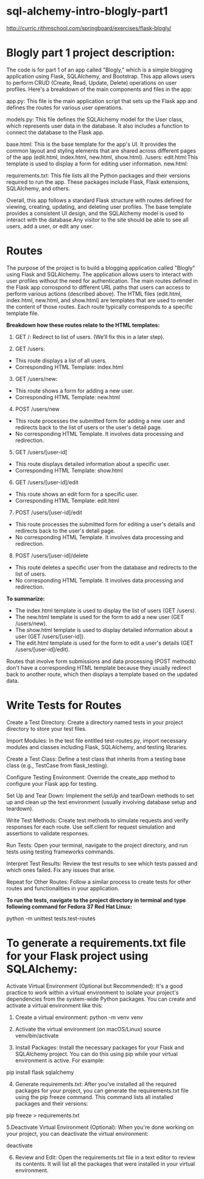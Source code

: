 # sql-alchemy-intro-blogly-part1
http://curric.rithmschool.com/springboard/exercises/flask-blogly/

# Blogly part 1 project description:

The code is for part 1 of an app called "Blogly," which is a simple blogging application using Flask, SQLAlchemy, and Bootstrap. This app allows users to perform CRUD (Create, Read, Update, Delete) operations on user profiles. Here's a breakdown of the main components and files in the app:

app.py: This file is the main application script that sets up the Flask app and defines the routes for various user operations.

models.py: This file defines the SQLAlchemy model for the User class, which represents user data in the database. It also includes a function to connect the database to the Flask app.

base.html: This is the base template for the app's UI. It provides the common layout and styling elements that are shared across different pages of the app (edit.html, index.html, new.html, show.html).
  /users:
    edit.html:This template is used to display a form for editing user information.
    new.html: 

requirements.txt: This file lists all the Python packages and their versions required to run the app. These packages include Flask, Flask extensions, SQLAlchemy, and others.

Overall, this app follows a standard Flask structure with routes defined for viewing, creating, updating, and deleting user profiles. The base template provides a consistent UI design, and the SQLAlchemy model is used to interact with the database.Any visitor to the site should be able to see all users, add a user, or edit any user.

# Routes
The purpose of the project is to build a blogging application called "Blogly" using Flask and SQLAlchemy. The application allows users to interact with user profiles without the need for authentication. The main routes defined in the Flask app corrospond to different URL paths that users can access to perform various actions (described above). The HTML files (edit.html, index.html, new.html, and show.html) are templates that are used to render the content of those routes. Each route typically corresponds to a specific template file.

**Breakdown how these routes relate to the HTML templates:**
1. GET /: Redirect to list of users. (We’ll fix this in a later step).
   
2. GET /users:
   
- This route displays a list of all users.
- Corresponding HTML Template: index.html
  
3. GET /users/new: 

- This route shows a form for adding a new user.
- Corresponding HTML Template: new.html
  
4. POST /users/new
   
- This route processes the submitted form for adding a new user and redirects back to the list of users or the user's detail page.
- No corresponding HTML Template. It involves data processing and redirection.
  
5. GET /users/[user-id]

- This route displays detailed information about a specific user.
- Corresponding HTML Template: show.html
  
6. GET /users/[user-id]/edit
 
- This route shows an edit form for a specific user.
- Corresponding HTML Template: edit.html

7. POST /users/[user-id]/edit

- This route processes the submitted form for editing a user's details and redirects back to the user's detail page.
- No corresponding HTML Template. It involves data processing and redirection.
  
8. POST /users/[user-id]/delete

- This route deletes a specific user from the database and redirects to the list of users.
- No corresponding HTML Template. It involves data processing and redirection.

**To summarize:**

- The index.html template is used to display the list of users (GET /users).
- The new.html template is used for the form to add a new user (GET /users/new).
- The show.html template is used to display detailed information about a user (GET /users/[user-id]).
- The edit.html template is used for the form to edit a user's details (GET /users/[user-id]/edit).
  
Routes that involve form submissions and data processing (POST methods) don't have a corresponding HTML template because they usually redirect back to another route, which then displays a template based on the updated data.

# Write Tests for Routes

Create a Test Directory: Create a directory named tests in your project directory to store your test files.

Import Modules: In the test file entitled test-routes.py, import necessary modules and classes including Flask, SQLAlchemy, and testing libraries.

Create a Test Class: Define a test class that inherits from a testing base class (e.g., TestCase from flask_testing).

Configure Testing Environment: Override the create_app method to configure your Flask app for testing.

Set Up and Tear Down: Implement the setUp and tearDown methods to set up and clean up the test environment (usually involving database setup and teardown).

Write Test Methods: Create test methods to simulate requests and verify responses for each route. Use self.client for request simulation and assertions to validate responses.

Run Tests: Open your terminal, navigate to the project directory, and run tests using testing frameworks commands.

Interpret Test Results: Review the test results to see which tests passed and which ones failed. Fix any issues that arise.

Repeat for Other Routes: Follow a similar process to create tests for other routes and functionalities in your application.

**To run the tests, navigate to the project directory in terminal and type following command for Fedora 37 Red Hat Linux:**

python -m unittest tests.test-routes


# To generate a requirements.txt file for your Flask project using SQLAlchemy:

Activate Virtual Environment (Optional but Recommended): It's a good practice to work within a virtual environment to isolate your project's dependencies from the system-wide Python packages. You can create and activate a virtual environment like this:

1. Create a virtual environment:
python -m venv venv

2. Activate the virtual environment (on macOS/Linux)
source venv/bin/activate

3. Install Packages: Install the necessary packages for your Flask and SQLAlchemy project. You can do this using pip while your virtual environment is active. For example:

pip install flask sqlalchemy

4. Generate requirements.txt: After you've installed all the required packages for your project, you can generate the requirements.txt file using the pip freeze command. This command lists all installed packages and their versions:

pip freeze > requirements.txt

5.Deactivate Virtual Environment (Optional): When you're done working on your project, you can deactivate the virtual environment:

deactivate

6. Review and Edit: Open the requirements.txt file in a text editor to review its contents. It will list all the packages that were installed in your virtual environment.





